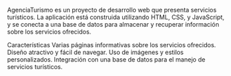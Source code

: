 AgenciaTurismo es un proyecto de desarrollo web que presenta servicios turísticos. La aplicación está construida utilizando HTML, CSS, y JavaScript, y se conecta a una base de datos para almacenar y recuperar información sobre los servicios ofrecidos.

Características
Varias páginas informativas sobre los servicios ofrecidos.
Diseño atractivo y fácil de navegar.
Uso de imágenes y estilos personalizados.
Integración con una base de datos para el manejo de servicios turísticos.
